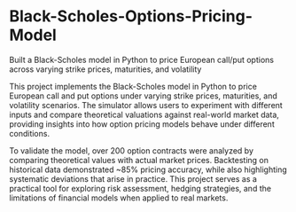 # Black-Scholes-Options-Pricing-Model
Built a Black-Scholes model in Python to price European call/put options across varying strike prices, maturities, and volatility

This project implements the Black-Scholes model in Python to price European call and put options under varying strike prices, maturities, and volatility scenarios. The simulator allows users to experiment with different inputs and compare theoretical valuations against real-world market data, providing insights into how option pricing models behave under different conditions.

To validate the model, over 200 option contracts were analyzed by comparing theoretical values with actual market prices. Backtesting on historical data demonstrated ~85% pricing accuracy, while also highlighting systematic deviations that arise in practice. This project serves as a practical tool for exploring risk assessment, hedging strategies, and the limitations of financial models when applied to real markets.
